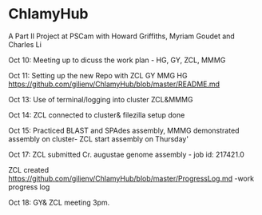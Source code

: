 # ChlamyHub
A Part II Project at PSCam with Howard Griffiths, Myriam Goudet and Charles Li


Oct 10: Meeting up to dicuss the work plan - HG, GY, ZCL, MMMG

Oct 11: Setting up the new Repo with ZCL GY MMG HG
https://github.com/gilienv/ChlamyHub/blob/master/README.md

Oct 13: Use of terminal/logging into cluster ZCL&MMMG

Oct 14: ZCL connected to cluster& filezilla setup done

Oct 15: Practiced BLAST and SPAdes assembly, MMMG demonstrated assembly on cluster- 
        ZCL start assembly on Thursday'
        
Oct 17: ZCL submitted Cr. augustae genome assembly - job id: 217421.0

ZCL created https://github.com/gilienv/ChlamyHub/blob/master/ProgressLog.md -work progress log 

Oct 18: GY& ZCL meeting 3pm.
